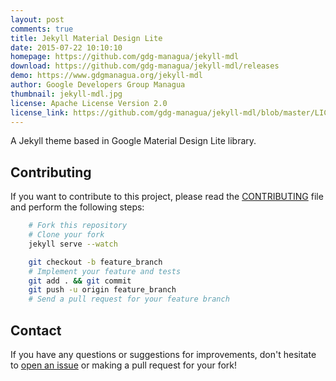 ```yaml
---
layout: post
comments: true
title: Jekyll Material Design Lite
date: 2015-07-22 10:10:10
homepage: https://github.com/gdg-managua/jekyll-mdl
download: https://github.com/gdg-managua/jekyll-mdl/releases
demo: https://www.gdgmanagua.org/jekyll-mdl 
author: Google Developers Group Managua
thumbnail: jekyll-mdl.jpg
license: Apache License Version 2.0
license_link: https://github.com/gdg-managua/jekyll-mdl/blob/master/LICENSE
---
```


A Jekyll theme based in Google Material Design Lite library.

## Contributing

If you want to contribute to this project, please read the [CONTRIBUTING](https://github.com/gdg-managua/jekyll-mdl/blob/master/CONTRIBUTING.md) file and perform the following steps:

```bash
    # Fork this repository
    # Clone your fork
    jekyll serve --watch

    git checkout -b feature_branch
    # Implement your feature and tests
    git add . && git commit
    git push -u origin feature_branch
    # Send a pull request for your feature branch
```

## Contact

If you have any questions or suggestions for improvements, don't hesitate to [open an issue](https://github.com/gdg-managua/jekyll-mdl/issues) or making a pull request for your fork!
